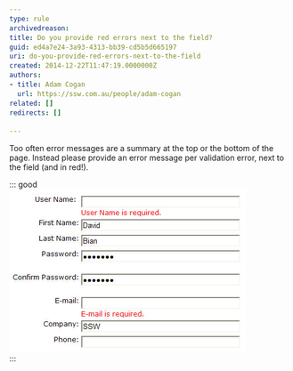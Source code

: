```yaml
---
type: rule
archivedreason: 
title: Do you provide red errors next to the field?
guid: ed4a7e24-3a93-4313-bb39-cd5b5d665197
uri: do-you-provide-red-errors-next-to-the-field
created: 2014-12-22T11:47:19.0000000Z
authors:
- title: Adam Cogan
  url: https://ssw.com.au/people/adam-cogan
related: []
redirects: []

---
```


Too often error messages are a summary at the top or the bottom of the page. Instead please provide an error message per validation error, next to the field (and in red!). 
<!--endintro-->


::: good  
![Figure: Good example - Provide red errors next to the field](/rules/do-you-provide-red-errors-next-to-the-field/red-error.jpg)  
:::


